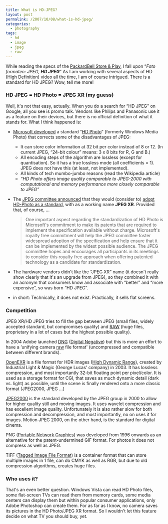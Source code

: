 ```yaml
---
title: What is HD-JPEG?
layout: post
permalink: /2007/10/08/what-is-hd-jpeg/
categories:
  - photography
tags:
  - hd
  - image
  - jpeg
  - raw
---
```

While reading the specs of the [PackardBell Store & Play](http://nl.packardbell.be/products/opslagmedia/store-and-play/store-and-play-3500-320-gb/productsheet-C050500000-1165.html), I fall upon &#8220;_Foto formaten: JPEG, **HD JPEG**_&#8221; As I am working with several aspects of HD (High Definition) video all the time, I am of course intrigued. There is a standard for HD JPEG? Wow, tell me more!

### HD JPEG = HD Photo = JPEG XR (my guess)

Well, it's not that easy, actually. When you do a search for &#8220;HD JPEG&#8221; on Google, all you see is promo talk. Vendors like Philips and Panasonic use it as a feature on their devices, but there is no official definition of what it stands for. What I think happened is:

  * [Microsoft developed](http://www.microsoft.com/whdc/xps/wmphotodwn.mspx) a standard &#8220;[HD Photo](http://en.wikipedia.org/wiki/HD_Photo)&#8221; (formerly Windows Media Photo) that corrects some of the disadvantages of JPEG: 
      * It can store color information at 32 bit per color instead of 8 or 12. (In current JPEG, &#8220;24-bit colour&#8221; means: 3 x 8 bits for R, G and B.)
      * All encoding steps of the algorithm are lossless (except for quantisation). So it has a true lossless mode (all coefficients = 1). JPEG does not have this (at least, not implemented).
      * All kinds of tech mumbo-jumbo reasons (read the Wikipedia article)
      * _&#8220;HD Photo offers image quality comparable to JPEG-2000 with computational and memory performance more closely comparable to JPEG&#8221;_
  * The [JPEG committee announced](http://www.jpeg.org/newsrel19.html?langsel=en) that they would (consider to) [adopt HD-Photo as a standard](http://www.engadget.com/2007/08/01/microsofts-hd-photo-format-considered-for-new-jpeg-standard/), with as a working name **JPEG XR**. Provided that, of course, &#8230;  
    > One important aspect regarding the standardization of HD Photo is Microsoft's commitment to make its patents that are required to implement the specification available without charge. Microsoft's royalty free commitment will help the JPEG committee foster widespread adoption of the specification and help ensure that it can be implemented by the widest possible audience. The JPEG committee hopes and encourages all participants in its meetings to consider this royalty free approach when offering patented technology as a candidate for standardization.

  * The hardware vendors didn't like the &#8220;JPEG XR&#8221; name (it doesn't really show clearly that it's an upgrade from JPEG), so they combined it with an acronym that consumers know and associate with &#8220;better&#8221; and &#8220;more expensive&#8221;, so was born &#8220;HD JPEG&#8221;.
  * in short: Technically, it does not exist. Practically, it sells flat screens.

### Competition<!--more-->

JPEG XR/HD JPEG tries to fill the gap between JPEG (small files, widely accepted standard, but compromises quality) and [RAW](http://en.wikipedia.org/wiki/RAW_image_format) (huge files, proprietary in a lot of cases but the highest possible quality).

In 2004 Adobe launched [DNG](http://www.adobe.com/products/dng/) ([Digital Negative](http://en.wikipedia.org/wiki/Digital_Negative_%28file_format%29)) but this is more an effort to have a &#8216;unifying camera <u>raw</u> file format' (uncompressed and compatible between different brands).

[OpenEXR](http://en.wikipedia.org/wiki/OpenEXR) is a file format for HDR images ([High Dynamic Range](http://en.wikipedia.org/wiki/High_dynamic_range_imaging)), created by Industrial Light & Magic (George Lucas' company) in 2003. It has lossless compression, and most importantly 32-bit floating point per pixel/color. It is used as a storage format for CGI, that saves as much dynamic detail (dark vs. light) as possible, until the scene is finally rendered onto a more classic format (JPEG2000, JPEG &#8230;)

[JPEG2000](http://en.wikipedia.org/wiki/JPEG_2000) is the standard developed by the JPEG group in 2000 to allow for higher quality still and moving images. It uses wavelet compression and has excellent image quality. Unfortunately it is also rather slow for both compression and decompression, and most importantly, no on uses it for images. Motion JPEG 2000, on the other hand, is the standard for digital cinema.

PNG ([Portable Network Graphics](http://en.wikipedia.org/wiki/Portable_Network_Graphics)) was developed from 1996 onwards as an alternative for the patent-undermined GIF format. For photos it does not compress as well as JPEG.

TIFF ([Tagged Image File Format](http://en.wikipedia.org/wiki/Tagged_Image_File_Format)) is a container format that can store multiple images in 1 file, can do CMYK as well as RGB, but due to old compression algorithms, creates huge files.

### Who uses it?

That's an even better question. Windows Vista can read HD Photo files, some flat-screen TVs can read them from memory cards, some media centers can display them but within popular consumer applications, only Adobe Photoshop can create them. For as far as I know, no camera saves its pictures in the HD Photo/JPEG XR format. So I wouldn't let this feature decide on what TV you should buy, yet.
